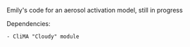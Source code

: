 Emily's code for an aerosol activation model, still in progress

Dependencies:

    - CliMA "Cloudy" module